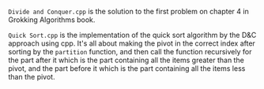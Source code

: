 `Divide and Conquer.cpp` is the solution to the first problem on chapter 4 in Grokking Algorithms book. <br>

`Quick Sort.cpp` is the implementation of the quick sort algorithm by the D&C approach using cpp. It's all about making the pivot in the correct index after sorting by the `partition` function, and then call the function recursively for the part after it which is the part containing all the items greater than the pivot, and the part before it which is the part containing all the items less than the pivot. <br>
